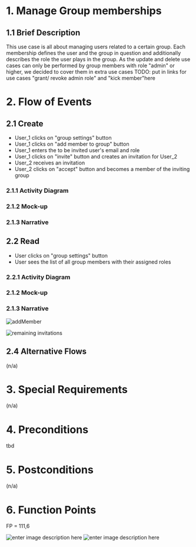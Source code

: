 ﻿# 1. Manage Group memberships

## 1.1 Brief Description
This use case is all about managing users related to a certain group. Each membership defines the user and the group in question and additionally describes the role the user plays in the group. As the update and delete use cases can only be performed by group members with role "admin" or higher, we decided to cover them in extra use cases 
TODO: put in links for use cases "grant/ revoke admin role" and "kick member"here

# 2. Flow of Events

## 2.1 Create
- User_1 clicks on "group settings" button
- User_1 clicks on "add member to group" button
- User_1 enters the to be invited user's email and role
- User_1 clicks on "invite" button and creates an invitation for User_2
- User_2 receives an invitation
- User_2 clicks on "accept" button and becomes a member of the inviting group

### 2.1.1 Activity Diagram

### 2.1.2 Mock-up

### 2.1.3 Narrative

## 2.2 Read
- User clicks on "group settings" button
- User sees the list of all group members with their assigned roles
### 2.2.1 Activity Diagram

### 2.1.2 Mock-up

### 2.1.3 Narrative

![addMember](https://raw.githubusercontent.com/placetobeer/ptb-documentation/master/use_cases/ui-mockups/addMember.png)


![remaining invitations](https://raw.githubusercontent.com/placetobeer/ptb-documentation/master/use_cases/ui-mockups/remainingInvitations.png)

## 2.4 Alternative Flows
(n/a)

# 3. Special Requirements
(n/a)

# 4. Preconditions
tbd

# 5. Postconditions
(n/a)
 
# 6. Function Points
FP = 111,6

![enter image description here](https://raw.githubusercontent.com/placetobeer/ptb-documentation/master/function-points/manage-group-memberships-fp.png)
![enter image description here](https://raw.githubusercontent.com/placetobeer/ptb-documentation/master/function-points/fp-table2.png)




